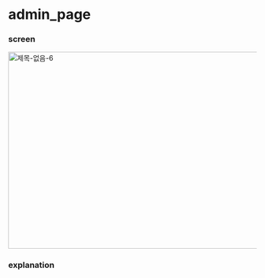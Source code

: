 # admin_page

### screen

<img src="https://user-images.githubusercontent.com/59306143/101287287-b7512200-3832-11eb-810d-44ca980352bc.gif" alt="제목-없음-6" width="600" height="400"/>

### explanation
